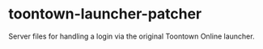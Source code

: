 # toontown-launcher-patcher
Server files for handling a login via the original Toontown Online launcher.
